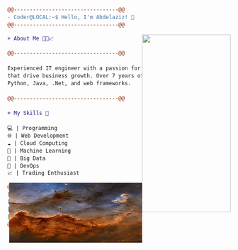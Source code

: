 ```diff
@@---------------------------------@@
- Coder@LOCAL:~$ Hello, I'm Abdelaziz! 👋
@@---------------------------------@@
```
<img align="right" src="mychar.gif" width="200"  height="400"/>


```diff
+ About Me 👨‍💻📈

@@---------------------------------@@

Experienced IT engineer with a passion for software solutions
that drive business growth. Over 7 years of expertise in
Python, Java, .Net, and web frameworks.

@@---------------------------------@@

+ My Skills 🚀

💻 | Programming
🌐 | Web Development
☁️ | Cloud Computing
🤖 | Machine Learning
💾 | Big Data
🚀 | DevOps
📈 | Trading Enthusiast

```


<img align="right" src="image.jpg" width="300" height="135"/>


```diff
@@---------------------------------@@
[:::::::::::::::::::::::::::::::::::]
[:::::[   CODED BY              ]:::] 
[:::::[          MrAbdelaziz   ]:::]
[:::::::::::::::::::::::::::::::::::]
@@---------------------------------@@

```
